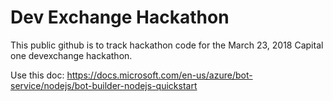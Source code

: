 # Dev Exchange Hackathon #
This public github is to track hackathon code for the March 23, 2018 Capital one devexchange hackathon.

Use this doc:
https://docs.microsoft.com/en-us/azure/bot-service/nodejs/bot-builder-nodejs-quickstart
